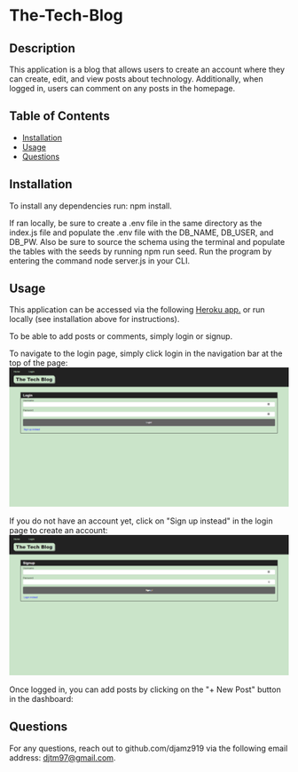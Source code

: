 # The-Tech-Blog

## Description
This application is a blog that allows users to create an account where they can create, edit, and view posts about technology. Additionally, when logged in, users can comment on any posts in the homepage.

## Table of Contents
  * [Installation](#installation)
  * [Usage](#usage)
  * [Questions](#questions)

## Installation
To install any dependencies run: npm install. 

If ran locally, be sure to create a .env file in the same directory as the index.js file and populate the .env file with the DB_NAME, DB_USER, and DB_PW. Also be sure to source the schema using the terminal and populate the tables with the seeds by running npm run seed. Run the program by entering the command node server.js in your CLI.

## Usage
This application can be accessed via the following [Heroku app.](https://fast-coast-84513.herokuapp.com/) or run locally (see installation above for instructions).

To be able to add posts or comments, simply login or signup.

To navigate to the login page, simply click login in the navigation bar at the top of the page: 
![Screenshot of Login Page](public/images/login.png)

If you do not have an account yet, click on "Sign up instead" in the login page to create an account:
![Screenshot of Signup Page](public/images/signup.png)

Once logged in, you can add posts by clicking on the "+ New Post" button in the dashboard:

## Questions
For any questions, reach out to github.com/djamz919 via the following email address: djtm97@gmail.com.